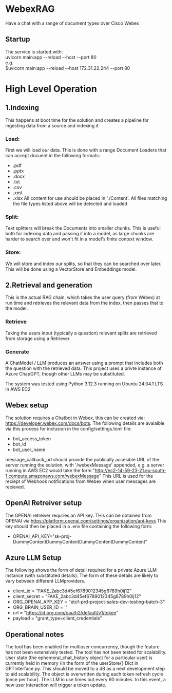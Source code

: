 # WebexRAG
Have a chat with a range of document types over Cisco Webex
## Startup
The service is started with:  
uvicorn main:app --reload --host <IP> --port 80  
e.g.  
$uvicorn main:app --reload --host 172.31.22.244 --port 80

# High Level Operation
## 1.Indexing 
This happens at boot time for the solution and creates a pipeline for ingesting data from a source and indexing it
### Load: 
First we will load our data. This is done with a range Document Loaders that can accept docuent in the following formats:
- .pdf
- .pptx
- .docx
- .txt
- .csv
- .xml
- .xlsx
All content for use should be placed in './Content'. All files matching the file types listed above will be detected and loaded
### Split: 
Text splitters will break the Documents into smaller chunks. This is useful both for indexing data and passing it into a model, as large chunks are harder to search over and won't fit in a model's finite context window.
### Store: 
We will store and index our splits, so that they can be searched over later. This will be done using a VectorStore and Embeddings model.

## 2.Retrieval and generation
This is the actual RAG chain, which takes the user query (from Webex) at run time and retrieves the relevant data from the index, then passes that to the model.
### Retrieve
Taking the users input (typically a question) relevant splits are retrieved from storage using a Retriever.
### Generate
A ChatModel / LLM produces an answer using a prompt that includes both the question with the retrieved data. This project uses a privte instance of Azure ChapGPT, though other LLMs may be substituted.

The system was tested using Python 3.12.3 running on Ubuntu 24.04.1 LTS in AWS EC2

## Webex setup
The solution requires a Chatbot in Webex, this can be created via: https://developer.webex.com/docs/bots. The following details are avaialble via this process for inclusion in the config/settings.toml file:

- bot_access_token       
- bot_id                   
- bot_user_name     

message_callback_url should provide the publically accesible URL of the server running the solution, with '/webexMessage' appended, e.g. a server running in AWS EC2 would take the form
"http://ec2-14-59-23-21.eu-south-1.compute.amazonaws.com/webexMessage"
This URL is used for the reciept of Webhook notifications from Webex when user messages are recieved.

## OpenAI Retreiver setup

The OPENAI retreiver requries an API key. THis can be obtained from OPENAI via https://platform.openai.com/settings/organization/api-keys
This key should then be placed in a .env file containing the following form:
- OPENAI_API_KEY="sk-proj-DummyContentDummyContentDummyContentDummyContent"

## Azure LLM Setup

The following shows the form of detail required for a private Azure LLM instance (with substituted details). The form of these details are likely to vary between different LLMproviders.

- client_id                   = "FAKE_2abc3d45ef6789012345g6789h0ij12"
- client_secret               = "FAKE_2abc3d45ef6789012345g6789h0ij12"
- ORG_OPENAI_APP_KEY 	        = "etcf-prd-project-sales-dev-testing-batch-3"
- ORG_BRAIN_USER_ID           = ''
- url                         = "https://id.org.com/oauth2/default/v1/token"
- payload                     = "grant_type=client_credentials"

## Operational notes

The tool has been enabled for multiuser concurrency, though the feature has not been extensively tested.
The tool has not been tested for scalability.
User state (the ephemeral_chat_history object for a particular user) is currently held in memory (in the form of the userStore{} Dict in GPTInterface.py. This should be moved to a dB as a next development step to aid scalability. The object is overwritten during each token refresh cycle (once per hour).
The LLM in use times out every 60 minutes. In this event, a new user interaction will trigger a token update.

